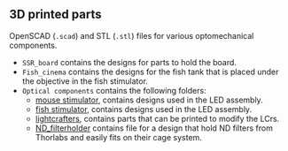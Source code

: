 ## 3D printed parts

OpenSCAD (`.scad`) and STL (`.stl`) files for various optomechanical components.

- `SSR_board` contains the designs for parts to hold the board.
- `Fish_cinema` contains the designs for the fish tank that is placed under the objective in the fish stimulator.
- `Optical components` contains the following folders:
  - [mouse stimulator](./optical_components/mouse_stimulator), contains designs used in the LED assembly.
  - [fish stimulator](./optical_components/fish_stimulator), contains designs used in the LED assembly.
  - [lightcrafters](./optical_components/lcr_addons), contains parts that can be printed to modify the LCrs.
  - [ND_filterholder](./optical_components/ND_filterholder) contains file for a design that hold ND filters from Thorlabs and easily fits on their cage system.

